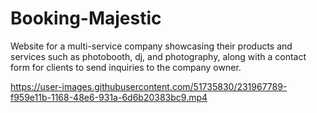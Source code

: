 # Booking-Majestic
Website for a multi-service company showcasing their products and services such as photobooth, dj, and photography, along with a contact form for clients to send inquiries to the company owner.



https://user-images.githubusercontent.com/51735830/231967789-f959e11b-1168-48e6-931a-6d6b20383bc9.mp4


